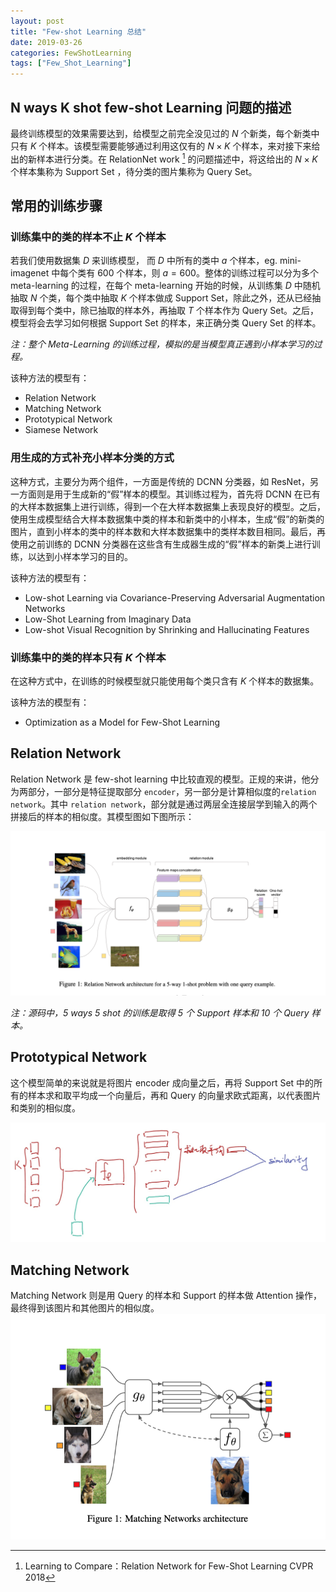 ```yaml
---
layout: post
title: "Few-shot Learning 总结"
date: 2019-03-26
categories: FewShotLearning
tags: ["Few_Shot_Learning"]
---
```

## N ways K shot few-shot Learning 问题的描述
最终训练模型的效果需要达到，给模型之前完全没见过的  $N$ 个新类，每个新类中只有 $K$ 个样本。该模型需要能够通过利用这仅有的 $N \times K$  个样本，来对接下来给出的新样本进行分类。在 RelationNet work [^1] 的问题描述中，将这给出的 $N \times K$ 个样本集称为 Support Set ，待分类的图片集称为 Query Set。
<!--more-->

## 常用的训练步骤
### 训练集中的类的样本不止 $K$ 个样本
若我们使用数据集 $D$ 来训练模型， 而 $D$  中所有的类中 $a$ 个样本，eg. mini-imagenet 中每个类有 600 个样本，则  $a=600$。整体的训练过程可以分为多个 meta-learning 的过程，在每个 meta-learning 开始的时候，从训练集 $D$ 中随机抽取 $N$ 个类，每个类中抽取 $K$ 个样本做成 Support Set，除此之外，还从已经抽取得到每个类中，除已抽取的样本外，再抽取 $T$ 个样本作为 Query Set。之后，模型将会去学习如何根据 Support Set 的样本，来正确分类 Query Set 的样本。

*注：整个 Meta-Learning 的训练过程，模拟的是当模型真正遇到小样本学习的过程。*

该种方法的模型有：
- Relation Network
- Matching Network
- Prototypical Network
- Siamese Network

### 用生成的方式补充小样本分类的方式
这种方式，主要分为两个组件，一方面是传统的 DCNN 分类器，如 ResNet，另一方面则是用于生成新的“假”样本的模型。其训练过程为，首先将 DCNN 在已有的大样本数据集上进行训练，得到一个在大样本数据集上表现良好的模型。之后，使用生成模型结合大样本数据集中类的样本和新类中的小样本，生成“假”的新类的图片，直到小样本的类中的样本数和大样本数据集中的类样本数目相同。最后，再使用之前训练的 DCNN 分类器在这些含有生成器生成的“假”样本的新类上进行训练，以达到小样本学习的目的。

该种方法的模型有：
- Low-shot Learning via Covariance-Preserving Adversarial Augmentation Networks
- Low-Shot Learning from Imaginary Data
- Low-shot Visual Recognition by Shrinking and Hallucinating Features

### 训练集中的类的样本只有 $K$ 个样本 
在这种方式中，在训练的时候模型就只能使用每个类只含有 $K$ 个样本的数据集。

该种方法的模型有：
- Optimization as a Model for Few-Shot Learning

## Relation Network
Relation Network 是 few-shot learning 中比较直观的模型。正规的来讲，他分为两部分，一部分是特征提取部分 `encoder`，另一部分是计算相似度的`relation network`。其中 `relation network`，部分就是通过两层全连接层学到输入的两个拼接后的样本的相似度。其模型图如下图所示：

![](/assets/images/blog/20190326fewshotsummery/CleanShot%202019-03-23%20at%2017.07.37.png)

*注：源码中，5 ways 5 shot 的训练是取得 $5$ 个 Support 样本和 $10$ 个 Query 样本。*
## Prototypical Network
这个模型简单的来说就是将图片 encoder 成向量之后，再将 Support Set 中的所有的样本求和取平均成一个向量后，再和 Query 的向量求欧式距离，以代表图片和类别的相似度。

![](/assets/images/blog/20190326fewshotsummery/2V5X5ZlMRhSxVt8Zc9QFpw_thumb_f36.jpg)
## Matching Network
Matching Network 则是用 Query 的样本和 Support 的样本做 Attention 操作，最终得到该图片和其他图片的相似度。
![](/assets/images/blog/20190326fewshotsummery/CleanShot%202019-03-26%20at%2009.04.11.png)

<script type="text/x-mathjax-config">MathJax.Hub.Config({tex2jax: {inlineMath:[['$','$']]}});</script>

<script type="text/javascript" src="https://cdnjs.cloudflare.com/ajax/libs/mathjax/2.7.1/MathJax.js?config=TeX-AMS-MML_HTMLorMML"></script>

[^1]: Learning to Compare：Relation Network for Few-Shot Learning CVPR 2018
